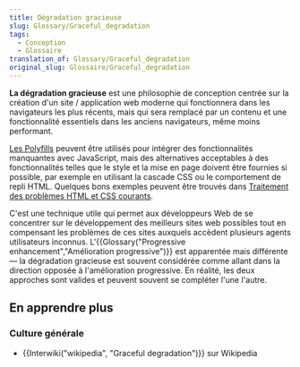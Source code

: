 ```yaml
---
title: Dégradation gracieuse
slug: Glossary/Graceful_degradation
tags:
  - Conception
  - Glossaire
translation_of: Glossary/Graceful_degradation
original_slug: Glossaire/Graceful_degradation
---
```

**La dégradation gracieuse** est une philosophie de conception centrée sur la création d'un site / application web moderne qui fonctionnera dans les navigateurs les plus récents, mais qui sera remplacé par un contenu et une fonctionnalité essentiels dans les anciens navigateurs, même moins performant.

[Les P](/fr/docs/Learn/Tools_and_testing/Cross_browser_testing/Feature_detection)[olyfills](/fr/docs/Glossaire/Polyfill) peuvent être utilisés pour intégrer des fonctionnalités manquantes avec JavaScript, mais des alternatives acceptables à des fonctionnalités telles que le style et la mise en page doivent être fournies si possible, par exemple en utilisant la cascade CSS ou le comportement de repli HTML. Quelques bons exemples peuvent être trouvés dans [Traitement des problèmes HTML et CSS courants](/fr/docs/Learn/Tools_and_testing/Cross_browser_testing/HTML_and_CSS).

C'est une technique utile qui permet aux développeurs Web de se concentrer sur le développement des meilleurs sites web possibles tout en compensant les problèmes de ces sites auxquels accèdent plusieurs agents utilisateurs inconnus. L'{{Glossary("Progressive enhancement","Amélioration progressive")}} est apparentée mais différente — la dégradation gracieuse est souvent considérée comme allant dans la direction opposée à l'amélioration progressive. En réalité, les deux approches sont valides et peuvent souvent se compléter l'une l'autre.

## En apprendre plus

### Culture générale

- {{Interwiki("wikipedia", "Graceful degradation")}} sur Wikipedia
